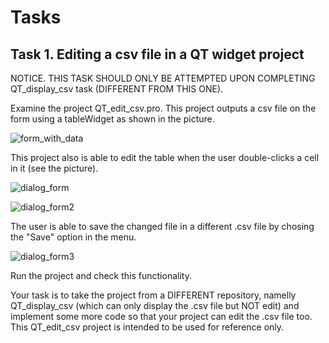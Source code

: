 # Tasks

## Task 1. Editing a csv file in a QT widget project

NOTICE. THIS TASK SHOULD ONLY BE ATTEMPTED UPON COMPLETING QT_display_csv task (DIFFERENT FROM THIS ONE).

Examine the project QT_edit_csv.pro. 
This project outputs a csv file on the form using a tableWidget as shown in the picture.

![form_with_data](https://github.com/marymex/QT_display_csv/blob/main/form_with_data.jpg)

This project also is able to edit the table when the user double-clicks a cell in it (see the picture). 

![dialog_form](https://github.com/marymex/QT_edit_csv/blob/main/dialog_form.jpg)

![dialog_form2](https://github.com/marymex/QT_edit_csv/blob/main/dialog_form2.jpg)

The user is able to save the changed file in a different .csv file by chosing the "Save" option in the menu. 

![dialog_form3](https://github.com/marymex/QT_edit_csv/blob/main/dialog_form3.jpg)

Run the project and check this functionality.

Your task is to take the project from a DIFFERENT repository, namelly QT_display_csv (which can only display the .csv file but NOT edit)
and implement some more code so that your project can edit the .csv file too.
This QT_edit_csv project is intended to be used for reference only. 


